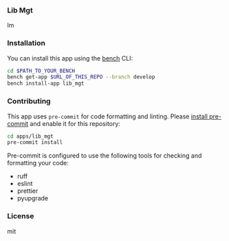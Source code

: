 ### Lib Mgt

lm

### Installation

You can install this app using the [bench](https://github.com/frappe/bench) CLI:

```bash
cd $PATH_TO_YOUR_BENCH
bench get-app $URL_OF_THIS_REPO --branch develop
bench install-app lib_mgt
```

### Contributing

This app uses `pre-commit` for code formatting and linting. Please [install pre-commit](https://pre-commit.com/#installation) and enable it for this repository:

```bash
cd apps/lib_mgt
pre-commit install
```

Pre-commit is configured to use the following tools for checking and formatting your code:

- ruff
- eslint
- prettier
- pyupgrade

### License

mit
